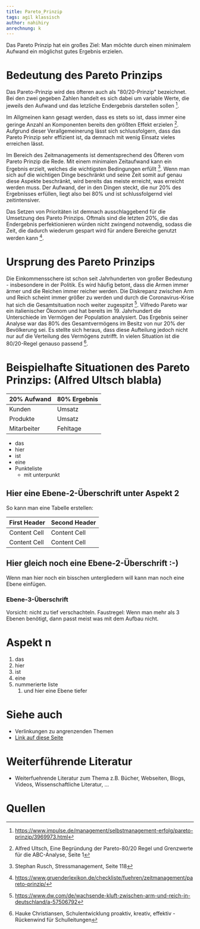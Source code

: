 ```yaml
---
title: Pareto_Prinzip
tags: agil klassisch
author: nahihiry
anrechnung: k 
---
```


Das Pareto Prinzip hat ein großes Ziel: Man möchte durch einen minimalem Aufwand ein möglichst gutes Ergebnis erzielen. 

# Bedeutung des Pareto Prinzips

Das Pareto-Prinzip wird des öfteren auch als "80/20-Prinzip" bezeichnet. Bei den zwei gegeben Zahlen handelt es sich dabei um variable Werte, die jeweils den Aufwand und das letzliche Endergebnis darstellen sollen [^1]. 

Im Allgmeinen kann gesagt werden, dass es stets so ist, dass immer eine geringe Anzahl an Komponenten bereits den größten Effekt erzielen [^2]. Aufgrund dieser Verallgemeinerung lässt sich schlussfolgern, dass das Pareto Prinzip sehr  effizient ist, da demnach mit wenig Einsatz vieles erreichen lässt.

Im Bereich des Zeitmanagements ist dementsprechend des Öfteren vom Pareto Prinzip die Rede. Mit einem minimalen Zeitaufwand kann ein Ergebnis erzielt, welches die wichtigsten Bedingungen erfüllt [^3].
Wenn man sich auf die wichtigen Dinge beschränkt und seine Zeit somit auf genau diese Aspekte beschränkt, wird bereits das meiste erreicht, was erreicht werden muss. Der Aufwand, der in den Dingen steckt, die nur 20% des Ergebnisses erfüllen, liegt also bei 80% und ist schlussfolgernd viel zeitintensiver.

Das Setzen von Prioritäten ist demnach ausschlaggebend für die Umsetzung des Pareto Prinzips. Oftmals sind die letzten 20%, die das Endergebnis perfektionieren würden nicht zwingend notwendig, sodass die Zeit, die dadurch wiederum gespart wird für andere Bereiche genutzt werden kann [^4].

# Ursprung des Pareto Prinzips

Die Einkommensschere ist schon seit Jahrhunderten von großer Bedeutung - insbesondere in der Politik. Es wird häufig betont, dass die Armen immer ärmer und die Reichen immer reicher werden. Die Diskrepanz zwischen Arm und Reich scheint immer größer zu werden und durch die Coronavirus-Krise hat sich die Gesamtsituation noch weiter zugespitzt [^5].
Vilfredo Pareto war ein italienischer Ökonom und hat bereits im 19. Jahrhundert die Unterschiede im Vermögen der Population analysiert.
Das Ergebnis seiner Analyse war das 80% des Gesamtvermögens im Besitz von nur 20% der Bevölkerung sei.
Es stellte sich heraus, dass diese Aufteilung jedoch nicht nur auf die Verteilung des Vermögens zutrifft. In vielen Situation ist die 80/20-Regel genauso passend [^6].




# Beispielhafte Situationen des Pareto Prinzips: (Alfred Ultsch blabla)

| 20% Aufwand   | 80% Ergebnis  | 
| ------------- | ------------- |
|  Kunden       |   Umsatz      |
|  Produkte     |   Umsatz      |
|  Mitarbeiter  |   Fehltage    |

* das
* hier 
* ist
* eine 
* Punkteliste
  - mit unterpunkt

## Hier eine Ebene-2-Überschrift unter Aspekt 2

So kann man eine Tabelle erstellen:

| First Header  | Second Header | 
| ------------- | ------------- |
| Content Cell  | Content Cell  |
| Content Cell  | Content Cell  |

## Hier gleich noch eine Ebene-2-Überschrift :-)

Wenn man hier noch ein bisschen untergliedern will kann man noch eine Ebene einfügen.

### Ebene-3-Überschrift

Vorsicht: nicht zu tief verschachteln. Faustregel: Wenn man mehr als 3 
Ebenen benötigt, dann passt meist was mit dem Aufbau nicht.

# Aspekt n

1. das
2. hier 
4. ist 
4. eine
7. nummerierte liste
   1. und hier eine Ebene tiefer


# Siehe auch

* Verlinkungen zu angrenzenden Themen
* [Link auf diese Seite](Pareto_Prinzip.md)

# Weiterführende Literatur

* Weiterfuehrende Literatur zum Thema z.B. Bücher, Webseiten, Blogs, Videos, Wissenschaftliche Literatur, ...

# Quellen

[^1]: https://www.impulse.de/management/selbstmanagement-erfolg/pareto-prinzip/3969973.html
[^2]: Alfred Ultsch, Eine Begründung der Pareto-80/20 Regel und Grenzwerte für die ABC-Analyse, Seite 1
[^3]: Stephan Rusch, Stressmanagement, Seite 118
[^4]: https://www.gruenderlexikon.de/checkliste/fuehren/zeitmanagement/pareto-prinzip/
[^5]: https://www.dw.com/de/wachsende-kluft-zwischen-arm-und-reich-in-deutschland/a-57506792
[^6]: Hauke Christiansen, Schulentwicklung proaktiv, kreativ, effektiv - Rückenwind für Schulleitungen


